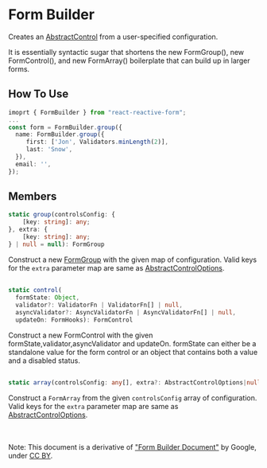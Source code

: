 # Form Builder
Creates an [AbstractControl](AbstractControl.md) from a user-specified configuration.

It is essentially syntactic sugar that shortens the new FormGroup(), new FormControl(), 
and new FormArray() boilerplate that can build up in larger forms.

## How To Use
```ts
imoprt { FormBuilder } from "react-reactive-form";
...
const form = FormBuilder.group({
  name: FormBuilder.group({
     first: ['Jon', Validators.minLength(2)],
     last: 'Snow',
  }),
  email: '',
});
```
## Members

```ts
static group(controlsConfig: {
    [key: string]: any;
}, extra: {
    [key: string]: any;
} | null = null): FormGroup
```
Construct a new [FormGroup](FormGroup.md) with the given map of configuration. 
Valid keys for the `extra` parameter map are same as [AbstractControlOptions](AbstractControlOptions.md).

##
```ts
static control(
  formState: Object, 
  validator?: ValidatorFn | ValidatorFn[] | null, 
  asyncValidator?: AsyncValidatorFn | AsyncValidatorFn[] | null,
  updateOn: FormHooks): FormControl
```
Construct a new FormControl with the given formState,validator,asyncValidator and updateOn.
formState can either be a standalone value for the form control or an object that contains both a value and a disabled status.

## 
```ts
static array(controlsConfig: any[], extra?: AbstractControlOptions|null): FormArray
```
Construct a `FormArray` from the given `controlsConfig` array of configuration.
Valid keys for the `extra` parameter map are same as [AbstractControlOptions](AbstractControlOptions.md).

<br/></br>
Note: This document is a derivative of ["Form Builder Document"](https://angular.io/api/forms/FormBuilder) by Google,
under [CC BY](https://creativecommons.org/licenses/by/4.0/).

